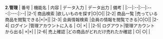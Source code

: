 **2.管理**
| 番号 | 機能名 | 内容 | データ入力 | データ出力 | 備考 |
|:--|:--|:--|:---:|:---:|:--|
|2-1| 商品検索 |欲しいものを探す|○|○||
|2-2| 商品一覧 |売っている商品を閲覧できる|×|×||
|2-3| 会員情報検索 |会員の情報を閲覧できる|○|○||
|2-4| ログイン |管理アカウントに入る | ○| ×| |
|2-5| ログアウト|管理アカウントから出る| ×|×| |
|2-6| 売上確認 |どの商品がどれだけ売れたか確認 | ○| ○| |
